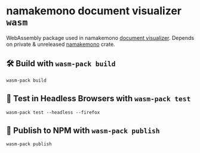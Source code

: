 
# namakemono document visualizer `wasm`

WebAssembly package used in namakemono [document visualizer](https://github.com/p2panda/nama-document-viz). Depends on private & unreleased
[namakemono](https://github.com/p2panda/namakemono) crate.

## 🛠️ Build with `wasm-pack build`

```
wasm-pack build
```

## 🔬 Test in Headless Browsers with `wasm-pack test`

```
wasm-pack test --headless --firefox
```

## 🎁 Publish to NPM with `wasm-pack publish`

```
wasm-pack publish
```
